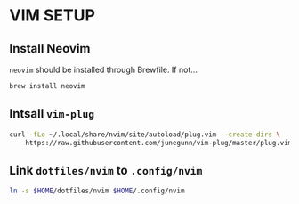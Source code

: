# VIM SETUP

## Install Neovim

`neovim` should be installed through Brewfile. If not...

```bash
brew install neovim
```

## Intsall `vim-plug`

```bash
curl -fLo ~/.local/share/nvim/site/autoload/plug.vim --create-dirs \
    https://raw.githubusercontent.com/junegunn/vim-plug/master/plug.vim
```

## Link `dotfiles/nvim` to `.config/nvim`

```bash
ln -s $HOME/dotfiles/nvim $HOME/.config/nvim
```
